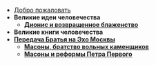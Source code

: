 * [Добро пожаловать](/README.md "Allright!")
* **Великие идеи человечества**
  * [**Дионис и возвращенное блаженство**](/Dionis-i-vozvrashennoe-blazhenstvo.md "Дионис и возвращенное блаженство")
* **Великие книги человечества**
* [**Передача Братья на Эхо Москвы**](/brothers-moscow-radio.md)
  * [**Масоны, братство вольных каменщиков**](/Masony-bratstvo-volnyh-kamenshikov.md)
  * [**Масоны и реформы Петра Первого**](/Kak-masonskie-idei-povlijali-na-reformy-Petra-Pervogo.md)
